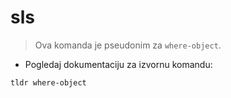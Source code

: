 # sls

> Ova komanda je pseudonim za `where-object`.

- Pogledaj dokumentaciju za izvornu komandu:

`tldr where-object`
